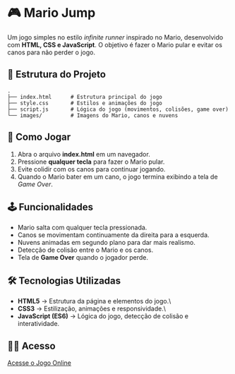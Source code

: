 # 🎮 Mario Jump

Um jogo simples no estilo *infinite runner* inspirado no Mario,
desenvolvido com **HTML, CSS e JavaScript**. O objetivo é fazer o Mario
pular e evitar os canos para não perder o jogo.

## 📂 Estrutura do Projeto

    .
    ├── index.html      # Estrutura principal do jogo
    ├── style.css       # Estilos e animações do jogo
    ├── script.js       # Lógica do jogo (movimentos, colisões, game over)
    └── images/         # Imagens do Mario, canos e nuvens

## 🚀 Como Jogar

1.  Abra o arquivo **index.html** em um navegador.
2.  Pressione **qualquer tecla** para fazer o Mario pular.
3.  Evite colidir com os canos para continuar jogando.
4.  Quando o Mario bater em um cano, o jogo termina exibindo a tela de
    *Game Over*.

## 🕹️ Funcionalidades

-   Mario salta com qualquer tecla pressionada.
-   Canos se movimentam continuamente da direita para a esquerda.
-   Nuvens animadas em segundo plano para dar mais realismo.
-   Detecção de colisão entre o Mario e os canos.
-   Tela de **Game Over** quando o jogador perde.

## 🛠️ Tecnologias Utilizadas

-   **HTML5** → Estrutura da página e elementos do jogo.\
-   **CSS3** → Estilização, animações e responsividade.\
-   **JavaScript (ES6)** → Lógica do jogo, detecção de colisão e
    interatividade.

## 👩‍💻 Acesso

[Acesse o Jogo Online]([https://eh455ewsyc8spgrzbcmkym.streamlit.app/](https://ana-julia-furtado.github.io/MarioJump))
